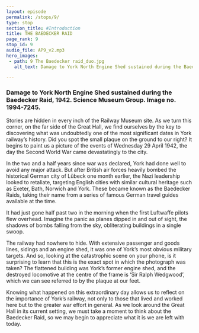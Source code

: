 ```yaml
---
layout: episode
permalink: /stops/9/
type: stop
section_title: #Introduction
title: THE BAEDECKER RAID
page_rank: 9
stop_id: 9
audio_file: AP9_v2.mp3
hero_images:
 - path: 9 The Baedecker raid_duo.jpg
   alt_text: Damage to York North Engine Shed sustained during the Baedecker Raid, 1942. Science Museum Group. Image no. 1994-7245.

---
```

### Damage to York North Engine Shed sustained during the Baedecker Raid, 1942. Science Museum Group. Image no. 1994-7245.

Stories are hidden in every inch of the Railway Museum site. As we turn this corner, on the far side of the Great Hall, we find ourselves by the key to discovering what was undoubtedly one of the most significant dates in York railway’s history. Did you spot the small plaque on the ground to our right? It begins to paint us a picture of the events of Wednesday 29 April 1942, the day the Second World War came devastatingly to the city.

In the two and a half years since war was declared, York had done well to avoid any major attack. But after British air forces heavily bombed the historical German city of Lübeck one month earlier, the Nazi leadership looked to retaliate, targeting English cities with similar cultural heritage such as Exeter, Bath, Norwich and York. These became known as the Baedecker Raids, taking their name from a series of famous German travel guides available at the time.

It had just gone half past two in the morning when the first Luftwaffe pilots flew overhead. Imagine the panic as planes dipped in and out of sight, the shadows of bombs falling from the sky, obliterating buildings in a single swoop.

The railway had nowhere to hide. With extensive passenger and goods lines, sidings and an engine shed, it was one of York’s most obvious military targets. And so, looking at the catastrophic scene on your phone, is it surprising to learn that this is the exact spot in which the photograph was taken? The flattened building was York’s former engine shed, and the destroyed locomotive at the centre of the frame is ‘Sir Ralph Wedgwood’, which we can see referred to by the plaque at our feet.

Knowing what happened on this extraordinary day allows us to reflect on the importance of York’s railway, not only to those that lived and worked here but to the greater war effort in general. As we look around the Great Hall in its current setting, we must take a moment to think about the Baedecker Raid, so we may begin to appreciate what it is we are left with today.
